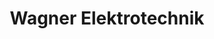 ---
title: "Wagner Elektrotechnik"
url: /grosshansdorf/wagner-elektrotechnik/
shop: Haushaltsgeräte
---